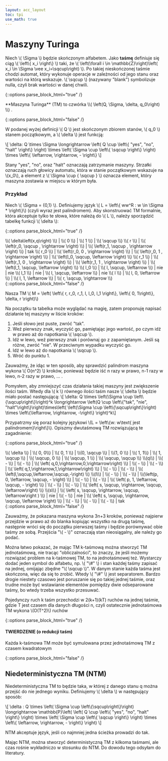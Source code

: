 ```yaml
---
layout: acc_layout
toc: tpi
use_math: true
---
```



# Maszyny Turinga

Niech \\( \Sigma \\) będzie skończonym alfabetem. Jako **taśmę** definiuje się ciąg \\( \left\\{ x_i \right\\} \\) taki, że \\( \left(\forall i \in \mathbb{Z}\right)\left( x_i \in \Sigma \vee x_i=\sqcup\right) \\). Po takiej nieskończonej taśmie chodzi automat, który wykonuje operacje w zależności od jego stanu oraz wartości na którą wskazuje. \\( \sqcup \\) (nazywany "blank") symbolizuje nulla, czyli brak wartości w danej chwili.

{::options parse_block_html="true" /}
<div class="math-box"><p> **Maszyna Turinga** (TM) to czwórka \\( \left(Q, \Sigma, \delta, q_0\right) \\) .</p></div>
{::options parse_block_html="false" /}

W podanej wyżej definicji \\( Q \\) jest skończonym zbiorem stanów, \\( q_0 \\) stanem początkowym, a \\( \delta \\) jest funkcją:

\\[ \delta: Q \times \Sigma \longrightarrow \left( Q \cup \left\\{ "yes", "no", "halt" \right\\} \right) \times \left( \Sigma \cup \left\\{ \sqcup \right\\} \right)  \times \left\\{ \leftarrow, \rightarrow, - \right\\} \\]

Stany "yes", "no", oraz "halt" oznaczają zatrzymanie maszyny. Strzałki oznaczają ruch głowicy automatu, która w stanie początkowym wskazuje na \\(x_0\\), a element z \\( \Sigma \cup { \sqcup } \\) oznacza element, który maszyna zostawia w miejscu w którym była.

### Przykład

Niech \\( \Sigma = {0,1} \\). Definiujemy język \\( L = \left\\{ ww^R : w \in \Sigma * \right\\}\\) (czyli wyraz jest palindromem). Aby skonstruować TM formalnie, która akceptuje tylko te słowa, które należą do \\( L \\), należy sporządzić tabelkę funkcji \\( \delta \\):

{::options parse_block_html="true" /}
<div class="table-box">
\\( \delta\left(x,q\right) \\)    | \\( 0 \\) | \\( 1 \\) | \\( \sqcup \\)
\\( r \\)  | \\( \left(r_0, \sqcup , \rightarrow \right) \\)  |  \\( \left(r_1, \sqcup , \rightarrow \right) \\)  | tak
\\( r_0 \\)  |  \\( \left(r_0, 0 , \rightarrow \right) \\)  | \\( \left(r_0, 1 , \rightarrow \right) \\)  |  \\( \left(l_0, \sqcup, \leftarrow \right) \\)
\\( r_1 \\)  |  \\( \left(r_1, 0 , \rightarrow \right) \\)  | \\( \left(r_1, 1 , \rightarrow \right) \\)  |  \\( \left(l_1, \sqcup, \leftarrow \right) \\)
\\( l_0 \\)  |  \\( l, \sqcup, \leftarrow \\) |  nie  |  nie
\\( l_1 \\)  |  nie  |  \\( l, \sqcup, \leftarrow \\)  |  nie
\\( l \\)  |  \\( l, 0, \leftarrow \\)  |  \\( l, 1, \leftarrow \\)  |  \\( r, \sqcup, \rightarrow \\)

</div>
{::options parse_block_html="false" /}

Nasza TM \\( M = \left( \left\\{ r, r_0, r_1, l, l_0, l_1 \right\\}, \left\\{ 0, 1\right\\}, \delta, r \right)\\)

Na początku ta tabelka może wyglądać na magię, zatem proponuję napisać działanie tej maszyny w liście kroków:
1. Jeśli słowo jest puste, zwróć "tak".
2. Weź pierwszy znak, wyczyść go, pamiętając jego wartość, po czym idź w prawo aż do napotkania \\( \sqcup \\).
3. Idź w lewo, weź pierwszy znak i porównaj go z zapamiętanym. Jeśli są różne, zwróć "nie". W przeciwnym wypadku wyczyść go.
4. Idź w lewo aż do napotkania \\( \sqcup \\).
5. Wróć do punktu 1.

Zauważmy, że idąc w ten sposób, aby sprawdzić palindrom maszyna wykona \\( O(n^2) \\) kroków, ponieważ będzie iść n razy w prawo, n-1 razy w lewo, n-2 razy w prawo, ... .

Pomysłem, aby zmniejszyć czas działania takiej maszyny jest zwiększenie ilości taśm.
Wtedy dla \\( k \\) równego ilości taśm nasze \\( \delta \\) będzie miało postać następującą:
\\[ \delta: Q \times \left(\Sigma \cup \left\\{\sqcup\\right\\}\right)^k \longrightarrow \left(Q \cup \left\\{"tak", "nie", "halt"\right\\}\right)\times\left( \left(\Sigma \cup \left\\{\sqcup\right\\}\right) \times \left\\{\leftarrow, \rightarrow, -\right\\} \right)^k\\]

Przypatrzmy się poraz kolejny językowi \\(L = \left\\{w: w\text{ jest palindromem}\right\\}\\). Opiszmy dwutaśmową TM rozwiązującą te zagadnienie:


{::options parse_block_html="true" /}
<div class="table-box">
\\( \delta \\) | \\( 0, 0\\) | \\( 0, 1 \\) | \\(0, \sqcup \\) | \\(1, 0 \\) | \\( 1, 1\\) | \\( 1, \sqcup \\) | \\( \sqcup, 0 \\) | \\( \sqcup, 1 \\) | \\( \sqcup, \sqcup \\)
\\(q\\) | \\( - \\) | \\( - \\) | \\( \left( q,0,\rightarrow,0,\rightarrow\right) \\) | \\( - \\) | \\( - \\) | \\( \left( q,1,\rightarrow,1,\rightarrow\right) \\) | \\( - \\) | \\( - \\) | \\( \left(l,\sqcup,\leftarrow,\sqcup,-\right) \\)
\\(l\\) | \\( - \\) | \\( - \\) | \\(\left(p, 0, \leftarrow, \sqcup, - \right) \\) | \\( - \\) | \\( - \\) | \\( \left( p, 1, \leftarrow, \sqcup, - \right) \\) | \\( - \\) | \\( - \\) | \\( \left( s, \sqcup, \rightarrow, \sqcup, \leftarrow\right) \\)
\\(s\\) | \\( \left( s, \sqcup, \rightarrow, \sqcup, \leftarrow\right ) \\) | nie | \\( - \\) | nie | \\( \left( s, \sqcup, \rightarrow, \sqcup, \leftarrow \right) \\) | \\( - \\) | \\( - \\) | \\( - \\) | tak                               

</div>
{::options parse_block_html="false" /}

Zauważmy, że pokazana maszyna wykona 3n+3 kroków, ponieważ najpierw przejdzie w prawo aż do blanka kopiując wszystko na drugą taśmę, następnie wróci się do początku pierwszej taśmy i będzie porównywać obie taśmy ze sobą. Przejścia "\\( - \\)" oznaczają stan nieosiągalny, ale należy go podać.

Można łatwo pokazać, że mając TM k-taśmową można stworzyć TM jednotaśmową, nie tracąc "obliczalności", to znaczy, że jeśli możemy rozwiązać problem na k-taśmowej TM, to na jednotaśmowej też. Wystarczy dodać jeden symbol do alfabetu, np. \\( "\\\#" \\) i stan każdej taśmy zapisać na jednej, omijając zbędne "\\( \sqcup \\)". W danym stanie każda taśma jest skończona, więc da się to zrobić. Wtedy \\( "\\#" \\) jest separatorem. Bardzo drogie niestety czasowo jest poruszanie się po takiej jednej taśmie, oraz trudne może być wstawianie elementów pomiędzy dwie odseparowane taśmy, bo wtedy trzeba wszystko przesuwać.

Pojedynczy ruch k taśm przechodzi w 2(k+1)(kT) ruchów na jednej taśmie, gdzie T jest czasem dla danych długości n, czyli ostatecznie jednotaśmowa TM wykona \\(O(T^2)\\) ruchów

{::options parse_block_html="true" /}
<div class="math-box"><h4>TWIERDZENIE (o redukcji taśm)</h4><p> Każda k-taśmowa TM może być symulowana przez jednotaśmową TM z czasem kwadratowym </p></div>
{::options parse_block_html="false" /}

## Niedeterministyczna TM (NTM)

Niedeterministyczna TM to będzie taka, w której z danego stanu q można przejść do nie jednego wyniku. Definiujemy \\( \delta \\) w następujący sposób:

\\[ \delta : Q \times \left( \Sigma \cup \left\\{\sqcup\right\\}\right) \longrightarrow \mathbb{P}\left( \left( Q \cup \left\\{ "yes", "no", "halt" \right\\} \right) \times \left( \Sigma \cup \left\\{ \sqcup \right\\} \right)  \times \left\\{ \leftarrow, \rightarrow, - \right\\}  \right) \\]

NTM akceptuje język, jeśli co najmniej jedna ścieżka prowadzi do tak.

Mając NTM, można stworzyć deterministyczną TM z kilkoma taśmami, ale czas rośnie wykładniczo w stosunku do NTM. Do dowodu tego odsyłam do literatury.
